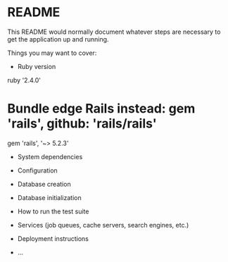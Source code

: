 # README

This README would normally document whatever steps are necessary to get the
application up and running.

Things you may want to cover:

* Ruby version


ruby '2.4.0'

# Bundle edge Rails instead: gem 'rails', github: 'rails/rails'

gem 'rails', '~> 5.2.3'

* System dependencies

* Configuration

* Database creation

* Database initialization

* How to run the test suite

* Services (job queues, cache servers, search engines, etc.)

* Deployment instructions

* ...
